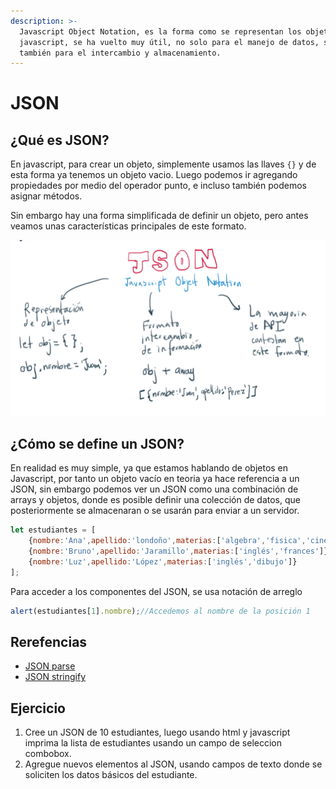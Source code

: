 ```yaml
---
description: >-
  Javascript Object Notation, es la forma como se representan los objetos en
  javascript, se ha vuelto muy útil, no solo para el manejo de datos, sino
  también para el intercambio y almacenamiento.
---
```


# JSON

## ¿Qué es JSON?

En javascript, para crear un objeto, simplemente usamos las llaves `{}` y de esta forma ya tenemos un objeto vacio. Luego podemos ir agregando propiedades por medio del operador punto, e incluso también podemos asignar métodos.

Sin embargo hay una forma simplificada de definir un objeto, pero antes veamos unas características principales de este formato.

![Generalidades sobre el formato JSON](../.gitbook/assets/imagen%20%2842%29.png)

## ¿Cómo se define un JSON?

En realidad es muy simple, ya que estamos hablando de objetos en Javascript, por tanto un objeto vacío en teoria ya hace referencia a un JSON, sin embargo podemos ver un JSON como una combinación de arrays y objetos, donde es posible definir una colección de datos, que posteriormente se almacenaran o se usarán para enviar a un servidor.

```javascript
let estudiantes = [
    {nombre:'Ana',apellido:'londoño',materias:['algebra','fisica','cine']},
    {nombre:'Bruno',apellido:'Jaramillo',materias:['inglés','frances']},
    {nombre:'Luz',apellido:'López',materias:['inglés','dibujo']}
];
```

Para acceder a los componentes del JSON, se usa notación de arreglo

```javascript
alert(estudiantes[1].nombre);//Accedemos al nombre de la posición 1
```

## Rerefencias

* [JSON parse](https://developer.mozilla.org/en-US/docs/Web/JavaScript/Reference/Global_Objects/JSON/parse)
* [JSON stringify](https://developer.mozilla.org/es/docs/Web/JavaScript/Reference/Global_Objects/JSON/stringify)

## Ejercicio

1. Cree un JSON de 10 estudiantes, luego usando html y javascript imprima la lista de estudiantes usando un campo de seleccion combobox.
2. Agregue nuevos elementos al JSON, usando campos de texto donde se soliciten los datos básicos del estudiante.

